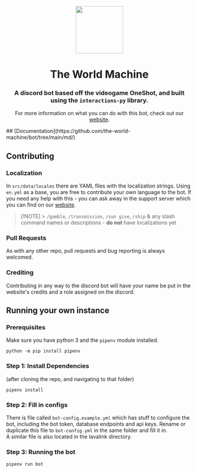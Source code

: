 <div align="center">
    <img src="https://avatars.githubusercontent.com/u/160534184?s=280&v=4" width="128" height="128">
</div>

# <div align="center"> The World Machine </div>

<div align="center">

### A discord bot based off the videogame OneShot, and built using the `interactions-py` library.

For more information on what you can do with this bot, check out our [website](https://www.theworldmachine.xyz/invite).

</div>
## [Documentation](https://github.com/the-world-machine/bot/tree/main/md/)

## Contributing

### Localization

In `src/data/locales` there are YAML files with the localization strings. Using `en.yml` as a base, you are free to contribute your own language to the bot. If you need any help with this - you can ask away in the support server which you can find on our [website](https://www.theworldmachine.xyz/invite).

> [!NOTE] > `/gamble`, `/transmission`, `/sun give`, `/ship` & any slash command names or descriptions - **do not** have localizations yet

### Pull Requests

As with any other repo, pull requests and bug reporting is always welcomed.

### Crediting

Contributing in any way to the discord bot will have your name be put in the website's credits and a role assigned on the discord.

## Running your own instance

### Prerequisites

Make sure you have python 3 and the `pipenv` module installed.

```commandline
python -m pip install pipenv
```

### Step 1: Install Dependencies

(after cloning the repo, and navigating to that folder)

```commandline
pipenv install
```

### Step 2: Fill in configs

There is file called `bot-config.example.yml` which has stuff to configure the bot, including the bot token, database endpoints and api keys. Rename or duplicate this file to `bot-config.yml` in the same folder and fill it in. <br>
A similar file is also located in the lavalink directory.

### Step 3: Running the bot

```commandline
pipenv run bot
```
